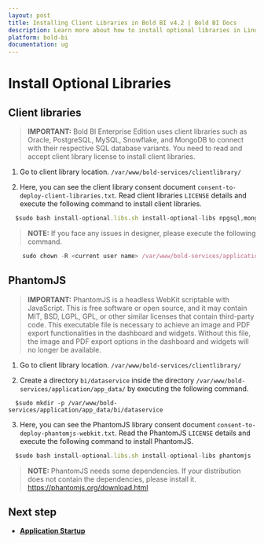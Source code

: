 ```yaml
---
layout: post
title: Installing Client Libraries in Bold BI v4.2 | Bold BI Docs
description: Learn more about how to install optional libraries in Linux machine to connect with respective SQL database variants of Bold BI v4.2.
platform: bold-bi
documentation: ug
---
```


# Install Optional Libraries 

## Client libraries

> **IMPORTANT:** Bold BI Enterprise Edition uses client libraries such as Oracle, PostgreSQL, MySQL, Snowflake, and MongoDB to connect with their respective SQL database variants. You need to read and accept client library license to install client libraries. 

1. Go to client library location. 
 `/var/www/bold-services/clientlibrary/`
 
2. Here, you can see the client library consent document `consent-to-deploy-client-libraries.txt`. Read client libraries `LICENSE` details and execute the following command to install client libraries. 
 

  ~~~js
    $sudo bash install-optional.libs.sh install-optional-libs npgsql,mongodb,influxdb,snowflake,mysql,oracle
  ~~~

 > **NOTE:** If you face any issues in designer, please execute the following command. </brsss>

~~~js
    sudo chown -R <current user name> /var/www/bold-services/application/bi/dataservice
  ~~~

## PhantomJS

> **IMPORTANT:** PhantomJS is a headless WebKit scriptable with JavaScript. This is free software or open source, and it may contain MIT, BSD, LGPL, GPL, or other similar licenses that contain third-party code. This executable file is necessary to achieve an image and PDF export functionalities in the dashboard and widgets. Without this file, the image and PDF export options in the dashboard and widgets will no longer be available. 

1. Go to client library location. 
 `/var/www/bold-services/clientlibrary/`
 
2. Create a directory `bi/dataservice` inside the directory `/var/www/bold-services/application/app_data/` by executing the following command.

  ~~~shell
    $sudo mkdir -p /var/www/bold-services/application/app_data/bi/dataservice
  ~~~

3. Here, you can see the PhantomJS library consent document `consent-to-deploy-phantomjs-webkit.txt`. Read the PhantomJS `LICENSE` details and execute the following command to install PhantomJS. 
 

  ~~~js
    $sudo bash install-optional.libs.sh install-optional-libs phantomjs
  ~~~
    

> **NOTE:** PhantomJS needs some dependencies. If your distribution does not contain the dependencies, please install it. https://phantomjs.org/download.html

## Next step

* [**Application Startup**](/embedded-bi/application-startup/)